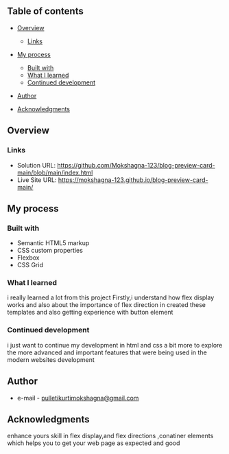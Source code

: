 
## Table of contents

- [Overview](#overview)

  - [Links](#links)
- [My process](#my-process)
  - [Built with](#built-with)
  - [What I learned](#what-i-learned)
  - [Continued development](#continued-development)
- [Author](#author)
- [Acknowledgments](#acknowledgments)


## Overview


### Links

- Solution URL: https://github.com/Mokshagna-123/blog-preview-card-main/blob/main/index.html
- Live Site URL: https://mokshagna-123.github.io/blog-preview-card-main/

## My process

### Built with

- Semantic HTML5 markup
- CSS custom properties
- Flexbox
- CSS Grid


### What I learned

i really learned  a lot from this project
Firstly,i understand  how flex display works and also about the importance of flex direction in created these templates
and also getting experience with button element


### Continued development

i just want to continue my development in html and css a bit more to explore the more advanced and important features that were being used in the modern websites development



## Author

- e-mail - pulletikurtimokshagna@gmail.com

## Acknowledgments
enhance yours skill in flex display,and flex directions ,conatiner elements which helps you to get your web page as expected and good
